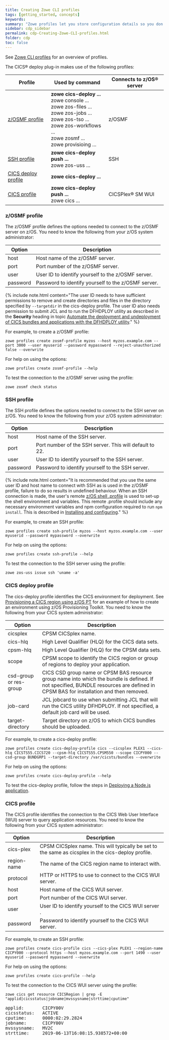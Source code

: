 ```yaml
---
title: Creating Zowe CLI profiles
tags: [getting_started, concepts]
keywords:
summary: "Zowe profiles let you store configuration details so you don't have to repeat them every time you use a Zowe CLI command."
sidebar: cdp_sidebar
permalink: cdp-Creating-Zowe-CLI-profiles.html
folder: cdp
toc: false
---
```


See [Zowe CLI profiles](cdp-Zowe-CLI-profiles) for an overview of profiles.

The CICS® deploy plug-in makes use of the following profiles:

| Profile                                     | Used by command                                                                                                                                                                                             | Connects to z/OS® server |
| ------------------------------------------- | ----------------------------------------------------------------------------------------------------------------------------------------------------------------------------------------------------------- | ------------------------ |
| [z/OSMF profile](#zosmf-profile)            | **zowe cics-deploy ...** <br /> zowe console ... <br /> zowe zos-files ... <br /> zowe zos-jobs ... <br /> zowe zos-tso ... <br /> zowe zos-workflows ... <br /> zowe zosmf ... <br /> zowe provisioing ... | z/OSMF                   |
| [SSH profile](#ssh-profile)                 | **zowe cics-deploy push ...** <br /> zowe zos-uss ...                                                                                                                                                       | SSH                      |
| [CICS deploy profile](#cics-deploy-profile) | **zowe cics-deploy ...**                                                                                                                                                                                    |                          |
| [CICS profile](#cics-profile)               | **zowe cics-deploy push ...** <br /> zowe cics ...                                                                                                                                                          | CICSPlex® SM WUI         |

### z/OSMF profile

The z/OSMF profile defines the options needed to connect to the z/OSMF server on z/OS. You need to know the following from your z/OS system administrator:

| Option   | Description                                         |
| -------- | --------------------------------------------------- |
| host     | Host name of the z/OSMF server.                     |
| port     | Port number of the z/OSMF server.                   |
| user     | User ID to identify yourself to the z/OSMF server.  |
| password | Password to identify yourself to the z/OSMF server. |

{% include note.html content="The user ID needs to have sufficient permissions to remove and create directories and files in the directory specified by `--targetdir` in the cics-deploy profile. The user ID also needs permission to submit JCL and to run the DFHDPLOY utility as described in the **Security** heading in topic [Automate the deployment and undeployment of CICS bundles and applications with the DFHDPLOY utility](https://www.ibm.com/support/knowledgecenter/SSGMCP_5.5.0/applications/deploying/dfhdploy_overview.html)." %}

For example, to create a z/OSMF profile:

```text
zowe profiles create zosmf-profile myzos --host myzos.example.com --port 3000 --user myuserid --password mypassword --reject-unauthorized false --overwrite
```

For help on using the options:

```text
zowe profiles create zosmf-profile --help
```

To test the connection to the z/OSMF server using the profile:

```text
zowe zosmf check status
```

### SSH profile

The SSH profile defines the options needed to connect to the SSH server on z/OS. You need to know the following from your z/OS system administrator:

| Option   | Description                                             |
| -------- | ------------------------------------------------------- |
| host     | Host name of the SSH server.                            |
| port     | Port number of the SSH server. This will default to 22. |
| user     | User ID to identify yourself to the SSH server.         |
| password | Password to identify yourself to the SSH server.        |

{% include note.html content="It is recommended that you use the same user ID and host name to connect with SSH as is used in the z/OSMF profile, failure to do so results in undefined behaviour. When an SSH connection is made, the user's remote [z/OS shell .profile](https://www.ibm.com/support/knowledgecenter/en/SSLTBW_2.3.0/com.ibm.zos.v2r3.bpxa400/cupro.htm) is used to set-up the shell environment and variables. This remote .profile should include any necessary environment variables and npm configuration required to run `npm install`. This is described in [Installing and configuring](https://www.ibm.com/support/knowledgecenter/SSTRRS_6.0.0/com.ibm.nodejs.zos.v6.doc/install.htm)." %}

For example, to create an SSH profile:

```text
zowe profiles create ssh-profile myzos --host myzos.example.com --user myuserid --password mypassword --overwrite
```

For help on using the options:

```text
zowe profiles create ssh-profile --help
```

To test the connection to the SSH server using the profile:

```text
zowe zos-uss issue ssh 'uname -a'
```

### CICS deploy profile

The cics-deploy profile identifies the CICS environment for deployment. See [Provisioning a CICS region using z/OS PT](cdp-Provisioning-a-CICS-region) for an example of how to create an environment using z/OS Provisioning Toolkit. You need to know the following from your CICS system administrator:

| Option                 | Description                                                                                                                                                                         |
| ---------------------- | ----------------------------------------------------------------------------------------------------------------------------------------------------------------------------------- |
| cicsplex               | CPSM CICSplex name.                                                                                                                                                                 |
| cics-hlq               | High Level Qualifier \(HLQ\) for the CICS data sets.                                                                                                                                |
| cpsm-hlq               | High Level Qualifier \(HLQ\) for the CPSM data sets.                                                                                                                                |
| scope                  | CPSM scope to identify the CICS region or group of regions to deploy your application.                                                                                              |
| csd-group or res-group | CICS CSD group name or CPSM BAS resource group name into which the bundle is defined. If not specified, BUNDLE resources are defined in CPSM BAS for installation and then removed. |
| job-card               | JCL jobcard to use when submitting JCL that will run the CICS utility DFHDPLOY. If not specified, a default job card will be used.                                                  |
| target-directory       | Target directory on z/OS to which CICS bundles should be uploaded.                                                                                                                  |

For example, to create a cics-deploy profile:

```text
zowe profiles create cics-deploy-profile cics --cicsplex PLEX1 --cics-hlq CICSTS55.CICS720 --cpsm-hlq CICSTS55.CPSM550 --scope CICPY000 --csd-group BUNDGRP1 --target-directory /var/cicsts/bundles --overwrite
```

For help on using the options:

```text
zowe profiles create cics-deploy-profile --help
```

To test the cics-deploy profile, follow the steps in [Deploying a Node.js application](cdp-Deploying-a-Nodejs-application).

### CICS profile

The CICS profile identifies the connection to the CICS Web User Interface (WUI) server to query application resources. You need to know the following from your CICS system administrator:

| Option      | Description                                                                                        |
| ----------- | -------------------------------------------------------------------------------------------------- |
| cics-plex   | CPSM CICSplex name. This will typically be set to the same as cicsplex in the cics-deploy profile. |
| region-name | The name of the CICS region name to interact with.                                                 |
| protocol    | HTTP or HTTPS to use to connect to the CICS WUI server.                                            |
| host        | Host name of the CICS WUI server.                                                                  |
| port        | Port number of the CICS WUI server.                                                                |
| user        | User ID to identify yourself to the CICS WUI server .                                              |
| password    | Password to identify yourself to the CICS WUI server.                                              |

For example, to create an SSH profile:

```text
zowe profiles create cics-profile cics --cics-plex PLEX1 --region-name CICPY000 --protocol https --host myzos.example.com --port 1490 --user myuserid --password mypassword --overwrite
```

For help on using the options:

```text
zowe profiles create cics-profile --help
```

To test the connection to the CICS WUI server using the profile:

```text
zowe cics get resource CICSRegion | grep -E "applid|cicsstatus|jobname|mvssysname|strttime|cputime"
```

<pre class="messageText">
applid:       CICPY00V
cicsstatus:   ACTIVE
cputime:      0000:02:29.2824
jobname:      CICPY00V
mvssysname:   MV2C
strttime:     2019-06-13T16:08:15.938572+00:00</pre>
